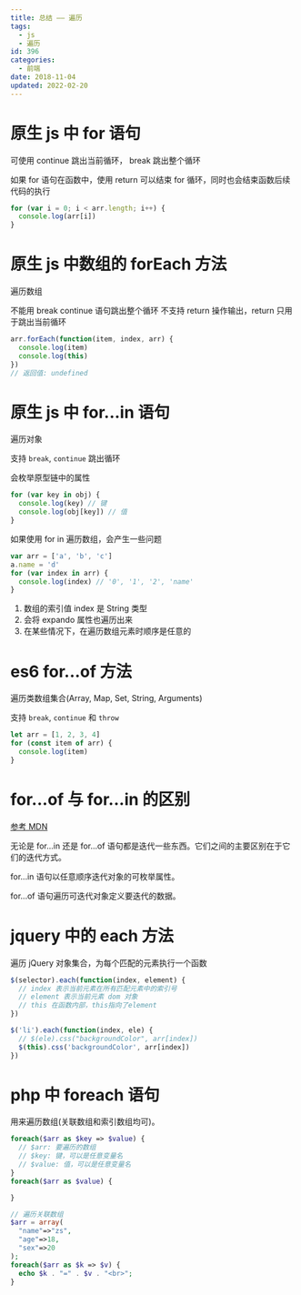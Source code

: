 ```yaml
---
title: 总结 —— 遍历
tags:
  - js
  - 遍历
id: 396
categories:
  - 前端
date: 2018-11-04
updated: 2022-02-20
---
```


# 原生 js 中 for 语句

<span class='red'>可使用 continue 跳出当前循环， break 跳出整个循环</span>

如果 for 语句在函数中，使用 return 可以结束 for 循环，同时也会结束函数后续代码的执行

```js
for (var i = 0; i < arr.length; i++) {
  console.log(arr[i])
}
```

# 原生 js 中数组的 forEach 方法

遍历数组

<span class="red">不能用 break continue 语句跳出整个循环</span>
<span class="red">不支持 return 操作输出，return 只用于跳出当前循环</span>

```js
arr.forEach(function(item, index, arr) {
  console.log(item)
  console.log(this)
})
// 返回值: undefined
```

# 原生 js 中 for...in 语句

遍历对象

支持 `break`, `continue` 跳出循环

会枚举原型链中的属性

```js
for (var key in obj) {
  console.log(key) // 键
  console.log(obj[key]) // 值
}
```

如果使用 for in 遍历数组，会产生一些问题

```js
var arr = ['a', 'b', 'c']
a.name = 'd'
for (var index in arr) {
  console.log(index) // '0', '1', '2', 'name'
}
```

1. 数组的索引值 index 是 String 类型
2. 会将 expando 属性也遍历出来
3. 在某些情况下，在遍历数组元素时顺序是任意的

# es6 for...of 方法

遍历类数组集合(Array, Map, Set, String, Arguments)

支持 `break`, `continue` 和 `throw`

```js
let arr = [1, 2, 3, 4]
for (const item of arr) {
  console.log(item)
}
```

# for...of 与 for...in 的区别

[参考 MDN](https://developer.mozilla.org/zh-CN/docs/Web/JavaScript/Reference/Statements/for...of#for...of与for...in的区别)

无论是 for...in 还是 for...of 语句都是迭代一些东西。它们之间的主要区别在于它们的迭代方式。

for...in 语句以任意顺序迭代对象的可枚举属性。

for...of 语句遍历可迭代对象定义要迭代的数据。

# jquery 中的 each 方法

遍历 jQuery 对象集合，为每个匹配的元素执行一个函数

```js
$(selector).each(function(index, element) {
  // index 表示当前元素在所有匹配元素中的索引号
  // element 表示当前元素 dom 对象
  // this 在函数内部，this指向了element
})

$('li').each(function(index, ele) {
  // $(ele).css("backgroundColor", arr[index])
  $(this).css('backgroundColor', arr[index])
})
```

# php 中 foreach 语句

用来遍历数组(关联数组和索引数组均可)。

```php
foreach($arr as $key => $value) {
  // $arr: 要遍历的数组
  // $key: 键，可以是任意变量名
  // $value: 值，可以是任意变量名
}
foreach($arr as $value) {

}
```

```php
// 遍历关联数组
$arr = array(
  "name"=>"zs",
  "age"=>18,
  "sex"=>20
);
foreach($arr as $k => $v) {
  echo $k . "=" . $v . "<br>";
}
```
